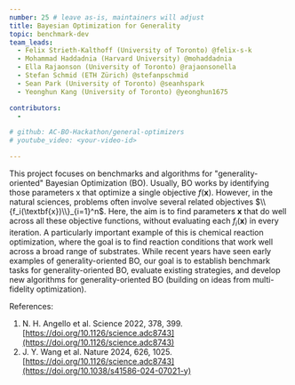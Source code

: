 ```yaml
---
number: 25 # leave as-is, maintainers will adjust
title: Bayesian Optimization for Generality
topic: benchmark-dev
team_leads:
  - Felix Strieth-Kalthoff (University of Toronto) @felix-s-k
  - Mohammad Haddadnia (Harvard University) @mohaddadnia
  - Ella Rajaonson (University of Toronto) @rajaonsonella
  - Stefan Schmid (ETH Zürich) @stefanpschmid
  - Sean Park (University of Toronto) @seanhspark
  - Yeonghun Kang (University of Toronto) @yeonghun1675

contributors:
  - 

# github: AC-BO-Hackathon/general-optimizers
# youtube_video: <your-video-id>

---
```


This project focuses on benchmarks and algorithms for "generality-oriented" Bayesian Optimization (BO). Usually, BO works by identifying those parameters x that optimize a single objective $f(\textbf{x})$. However, in the natural sciences, problems often involve several related objectives $\\{f_i(\textbf{x})\\}_{i=1}^n$. Here, the aim is to find parameters $\textbf{x}$ that do well across all these objective functions, without evaluating each $f_i(\textbf{x})$ in every iteration. A particularly important example of this is chemical reaction optimization, where the goal is to find reaction conditions that work well across a broad range of substrates. While recent years have seen early examples of generality-oriented BO, our goal is to establish benchmark tasks for generality-oriented BO, evaluate existing strategies, and develop new algorithms for generality-oriented BO (building on ideas from multi-fidelity optimization). 

References:

1. N. H. Angello et al. Science 2022, 378, 399. [https://doi.org/10.1126/science.adc8743](https://doi.org/10.1126/science.adc8743)
2. J. Y. Wang et al. Nature 2024, 626, 1025. [https://doi.org/10.1126/science.adc8743](https://doi.org/10.1038/s41586-024-07021-y)
